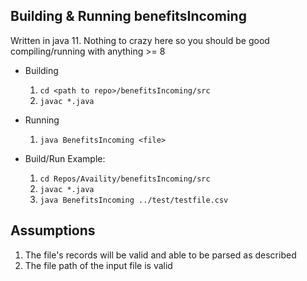 Building & Running benefitsIncoming
---
Written in java 11. Nothing to crazy here so you should be good compiling/running with anything >= 8

- Building
    1. `cd <path to repo>/benefitsIncoming/src`
    1. `javac *.java`

- Running
    1. `java BenefitsIncoming <file>`

- Build/Run Example:
    1. `cd Repos/Availity/benefitsIncoming/src`
    1. `javac *.java`
    1. `java BenefitsIncoming ../test/testfile.csv`

Assumptions
---
1. The file's records will be valid and able to be parsed as described
1. The file path of the input file is valid